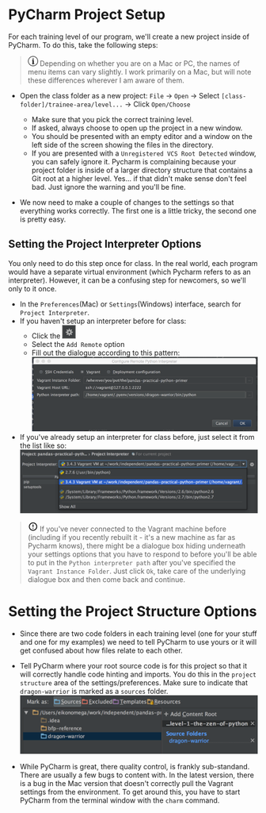 # PyCharm Project Setup
For each training level of our program, we'll create a new project inside
of PyCharm. To do this, take the following steps:

> ![Information](../images/information.png) Depending on whether you are on a 
Mac or PC, the names of menu items can vary slightly.  I work primarily on a 
Mac, but will note these differences wherever I am aware of them. 

- Open the class folder as a new project: `File` -> `Open` -> Select `[class-folder]/trainee-area/level...` -> Click `Open/Choose`
    - Make sure that you pick the correct training level.
    - If asked, always choose to open up the project in a new window.
    - You should be presented with an empty editor and a window on the left
    side of the screen showing the files in the directory.
    - If you are presented with a `Unregistered VCS Root Detected` window, you
    can safely ignore it.  Pycharm is complaining because your project folder
    is inside of a larger directory structure that contains a Git root at a
    higher level.  Yes... if that didn't make sense don't feel bad.  Just
    ignore the warning and you'll be fine.
    
- We now need to make a couple of changes to the settings so that everything
works correctly.  The first one is a little tricky, the second one is pretty easy.

## Setting the Project Interpreter Options
You only need to do this step once for class.  In the real world, each 
program would have a separate virtual environment (which Pycharm refers to 
as an interpreter).  However, it can be a confusing step for newcomers, so 
we'll only to it once.
- In the `Preferences`(Mac) or `Settings`(Windows) interface, search for
`Project Interpreter`.  
- If you haven't setup an interpreter before for class:
    - Click the ![Interpreter Icon](../images/pycharm-interpreter-settings-icon.png)
    - Select the `Add Remote` option
    - Fill out the dialogue according to this pattern:      
    ![Project Interpreter Settings](../images/pycharm-interpreter-settings.png)
- If you've already setup an interpreter for class before, just select it
from the list like so:  
![Existing Interpreter Settings](../images/pycharm-existing-interpreter.png)

> ![Gotchas](../images/alert.png) If you've never connected to the Vagrant 
machine before (including if you recently rebuilt it - it's a new machine as
far as Pycharm knows), there might be a dialogue box hiding underneath 
your settings options that you have to respond to before you'll be able to 
put in the `Python interpreter path` after you've specified the 
`Vagrant Instance Folder`.  Just click `Ok`, take care of the underlying 
dialogue box and then come back and continue.

# Setting the Project Structure Options
- Since there are two code folders in each training level (one for your 
stuff and one for my examples) we need to tell PyCharm to use yours or it
will get confused about how files relate to each other.

- Tell PyCharm where your root source code is for this project so that it will
correctly handle code hinting and imports.  You do this in the `project structure`
area of the settings/preferences.  Make sure to indicate that `dragon-warrior`
is marked as a `sources` folder.
![Project Structure Settings](../images/pycharm-project-structure.png)

- While PyCharm is great, there quality control, is frankly sub-standand. 
There are usually a few bugs to content with.  In the latest version, 
there is a bug in the Mac version that doesn't correctly pull the Vagrant
settings from the environment.  To get around this, you have to start
PyCharm from the terminal window with the `charm` command.